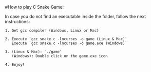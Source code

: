 #How to play C Snake Game:

In case you do not find an executable inside the folder, follow the next instructions:

	1. Get gcc compiler (Windows, Linux or Mac)
	
	2. Execute `gcc snake.c -lncurses -o game (Linux & Mac)`
	   Execute `gcc snake.c -lncurses -o game.exe (Windows)`
	   
	3. (Linux & Mac): `./game`
	   (Windows): Double click on the game.exe icon
	   
	4. Enjoy!